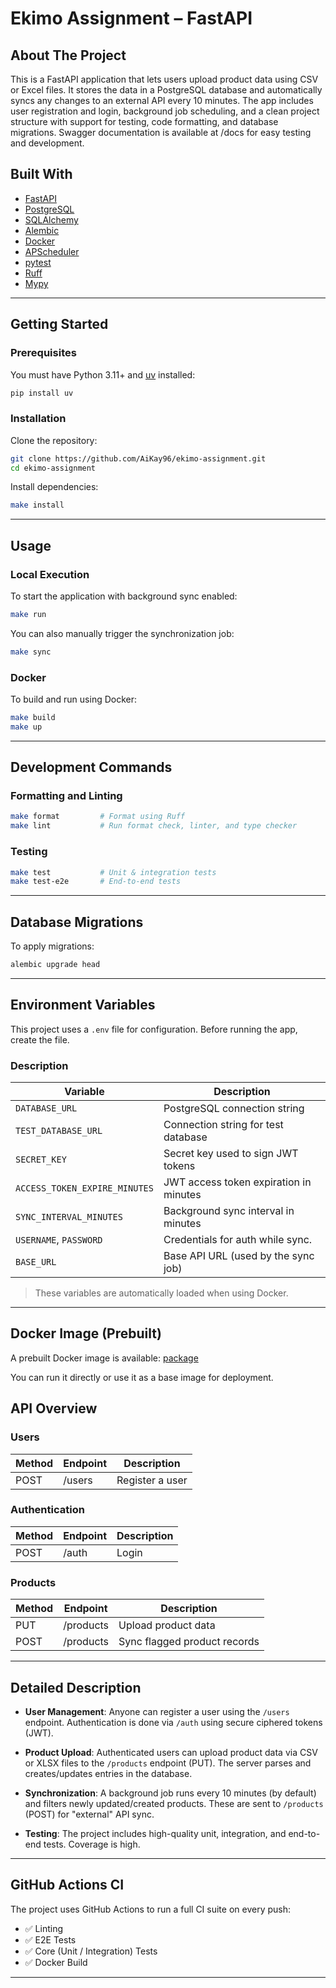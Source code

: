 <div id="top"></div>

# Ekimo Assignment – FastAPI

## About The Project

This is a FastAPI application that lets users upload product data using CSV or Excel files. It stores the data in a PostgreSQL database and automatically syncs any changes to an external API every 10 minutes. The app includes user registration and login, background job scheduling, and a clean project structure with support for testing, code formatting, and database migrations. Swagger documentation is available at /docs for easy testing and development.

## Built With

* [FastAPI](https://fastapi.tiangolo.com/)
* [PostgreSQL](https://www.postgresql.org/)
* [SQLAlchemy](https://www.sqlalchemy.org/)
* [Alembic](https://alembic.sqlalchemy.org/)
* [Docker](https://www.docker.com/)
* [APScheduler](https://apscheduler.readthedocs.io/en/stable/)
* [pytest](https://docs.pytest.org/)
* [Ruff](https://docs.astral.sh/ruff/)
* [Mypy](https://mypy-lang.org/)

---

## Getting Started

### Prerequisites

You must have Python 3.11+ and [uv](https://github.com/astral-sh/uv) installed:

```bash
pip install uv
```

### Installation

Clone the repository:

```bash
git clone https://github.com/AiKay96/ekimo-assignment.git
cd ekimo-assignment
```

Install dependencies:

```bash
make install
```

---

## Usage

### Local Execution

To start the application with background sync enabled:

```bash
make run
```

You can also manually trigger the synchronization job:

```bash
make sync
```

### Docker

To build and run using Docker:

```bash
make build
make up
```

---

## Development Commands

### Formatting and Linting

```bash
make format         # Format using Ruff
make lint           # Run format check, linter, and type checker
```

### Testing

```bash
make test           # Unit & integration tests
make test-e2e       # End-to-end tests
```

---

## Database Migrations

To apply migrations:

```bash
alembic upgrade head
```

---
## Environment Variables

This project uses a `.env` file for configuration. Before running the app, create the file.

### Description

| Variable                  | Description                                    |
|---------------------------|------------------------------------------------|
| `DATABASE_URL`            | PostgreSQL connection string                   |
| `TEST_DATABASE_URL`       | Connection string for test database            |
| `SECRET_KEY`              | Secret key used to sign JWT tokens             |
| `ACCESS_TOKEN_EXPIRE_MINUTES` | JWT access token expiration in minutes     |
| `SYNC_INTERVAL_MINUTES`   | Background sync interval in minutes            |
| `USERNAME`, `PASSWORD`    | Credentials for auth while sync.          |
| `BASE_URL`                | Base API URL (used by the sync job)            |

> These variables are automatically loaded when using Docker.

---

## Docker Image (Prebuilt)

A prebuilt Docker image is available: [package](https://github.com/AiKay96/ekimo-assignment/pkgs/container/ekimo)

You can run it directly or use it as a base image for deployment.

## API Overview

### Users

| Method | Endpoint | Description     |
|--------|----------|-----------------|
| POST   | /users   | Register a user |

### Authentication

| Method | Endpoint | Description |
|--------|----------|-------------|
| POST   | /auth    | Login       |

### Products

| Method | Endpoint   | Description                  |
|--------|------------|------------------------------|
| PUT    | /products  | Upload product data          |
| POST   | /products  | Sync flagged product records |

---

## Detailed Description

- **User Management**: Anyone can register a user using the `/users` endpoint. Authentication is done via `/auth` using secure ciphered tokens (JWT).

- **Product Upload**: Authenticated users can upload product data via CSV or XLSX files to the `/products` endpoint (PUT). The server parses and creates/updates entries in the database.

- **Synchronization**: A background job runs every 10 minutes (by default) and filters newly updated/created products. These are sent to `/products` (POST) for "external" API sync.

- **Testing**: The project includes high-quality unit, integration, and end-to-end tests. Coverage is high.

---

## GitHub Actions CI

The project uses GitHub Actions to run a full CI suite on every push:

- ✅ Linting
- ✅ E2E Tests
- ✅ Core (Unit / Integration) Tests
- ✅ Docker Build

---
